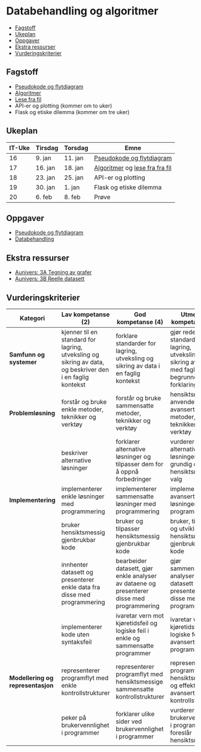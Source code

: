 # Databehandling og algoritmer

- [Fagstoff](#fagstoff)
- [Ukeplan](#ukeplan)
- [Oppgaver](#oppgaver)
- [Ekstra ressurser](#ekstra-ressurser)
- [Vurderingskriterier](#vurderingskriterier)

## Fagstoff

- [Pseudokode og flytdiagram](./pseudokode-og-flytdiagram.md)
- [Algoritmer](./algoritmer.md)
- [Lese fra fil](./lese-fra-fil.md)
- API-er og plotting (kommer om to uker)
- Flask og etiske dilemma (kommer om tre uker)

## Ukeplan

| IT-Uke | Tirsdag | Torsdag | Emne                                                                   |
| ------ | ------- | ------- | ---------------------------------------------------------------------- |
| 16     | 9. jan  | 11. jan | [Pseudokode og flytdiagram](./pseudokode-og-flytdiagram.md)            |
| 17     | 16. jan | 18. jan | [Algoritmer](./algoritmer.md) og [lese fra fra fil](./lese-fra-fil.md) |
| 18     | 23. jan | 25. jan | API-er og plotting                                                     |
| 19     | 30. jan | 1. jan  | Flask og etiske dilemma                                                |
| 20     | 6. feb  | 8. feb  | Prøve                                                                  |

## Oppgaver

- [Pseudokode og flytdiagram](./oppgaver/pseudokode-og-flytdiagram.md)
- [Databehandling](./oppgaver/databehandling.md)

## Ekstra ressurser

- [Aunivers: 3A Tegning av grafer](https://innhold.aunivers.no/fagpakker/realfag/informasjonsteknologi-1-2/it-2/3-databehandling/3a-tegning-av-grafer?nof=1)
- [Aunivers: 3B Reelle datasett](https://innhold.aunivers.no/fagpakker/realfag/informasjonsteknologi-1-2/it-2/3-databehandling/3b-reelle-datasett)

## Vurderingskriterier

| Kategori                          | Lav kompetanse (2)                                                                                        | God kompetanse (4)                                                                         | Utmerket kompetanse (6)                                                                                      |
| --------------------------------- | --------------------------------------------------------------------------------------------------------- | ------------------------------------------------------------------------------------------ | ------------------------------------------------------------------------------------------------------------ |
| **Samfunn og systemer**           | kjenner til en standard for lagring, utveksling og sikring av data, og beskriver den i en faglig kontekst | forklare standarder for lagring, utveksling og sikring av data i en faglig kontekst        | gjør rede for standarder for lagring, utveksling og sikring av data med faglige begrunnelser og forklaringer |
| **Problemløsning**                | forstår og bruke enkle metoder, teknikker og verktøy                                                      | forstår og bruke sammensatte metoder, teknikker og verktøy                                 | hensiktsmessig anvende avanserte metoder, teknikker og verktøy                                               |
|                                   | beskriver alternative løsninger                                                                           | forklarer alternative løsninger og tilpasser dem for å oppnå forbedringer                  | vurderer alternative løsninger grundig og gjør hensiktsmessige valg                                          |
| **Implementering**                | implementerer enkle løsninger med programmering                                                           | implementerer sammensatte løsninger med programmering                                      | implementerer avanserte løsninger med programmering                                                          |
|                                   | bruker hensiktsmessig gjenbrukbar kode                                                                    | bruker og tilpasser hensiktsmessig gjenbrukbar kode                                        | bruker, tilpasser og utvikler hensiktsmessig gjenbrukbar kode                                                |
|                                   | innhenter datasett og presenterer enkle data fra disse med programmering                                  | bearbeider datasett, gjør enkle analyser av dataene og presenterer disse med programmering | gjør sammensatte analyser av datasett og presenterer disse med programmering                                 |
|                                   | implementerer kode uten syntaksfeil                                                                       | ivaretar vern mot kjøretidsfeil og logiske feil i enkle og sammensatte programmer          | ivaretar vern mot kjøretidsfeil og logiske feil i avanserte programmer                                       |
| **Modellering og representasjon** | representerer programflyt med enkle kontrollstrukturer                                                    | representerer programflyt med hensiktsmessige sammensatte kontrollstrukturer               | representerer programflyt med hensiktsmessige og effektive avanserte kontrollstrukturer                      |
|                                   | peker på brukervennlighet i programmer                                                                    | forklarer ulike sider ved brukervennlighet i programmer                                    | vurderer brukervennlighet i programmer og foreslår hensiktsmessige                                           |

